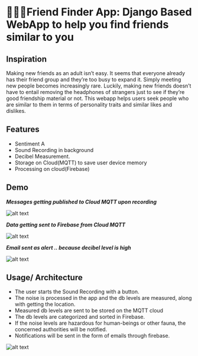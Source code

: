 # 👫👭👬**Friend Finder App: Django Based WebApp to help you find friends similar to you**


## **Inspiration**
Making new friends as an adult isn’t easy. It seems that everyone already has their friend group and they’re too busy to expand it. Simply meeting new people becomes increasingly rare. 
Luckily, making new friends doesn’t have to entail removing the headphones of strangers just to see if they’re good friendship material or not. This webapp helps users seek people who are similar to them in terms of personality traits and similar likes and dislikes.


## **Features**
- Sentiment A
- Sound Recording in background
- Decibel Measurement.
- Storage on Cloud(MQTT) to save user device memory
- Processing on cloud(Firebase)

## **Demo**
***Messages getting published to Cloud MQTT upon recording***

![alt text](https://github.com/Mphis/Decibel/blob/master/websocket.png)



***Data getting sent to Firebase from Cloud MQTT***

![alt text](https://github.com/Mphis/Decibel/blob/master/mqtt.png)




***Email sent as alert .. because decibel level is high***

![alt text](https://github.com/Mphis/Decibel/blob/master/email.png)

## **Usage/ Architecture**

- The user starts the Sound Recording with a button.
- The noise is processed in the app and the db levels are measured, along with getting the location.
- Measured db levels are sent to be stored on the MQTT cloud
- The db levels are categorized and sorted in Firebase.
- If the noise levels are hazardous for human-beings or other fauna, the concerned authorities will be notified.
- Notifications will be sent in the form of emails through firebase.

![alt text](https://github.com/Mphis/Decibel/blob/master/architecture.png)
